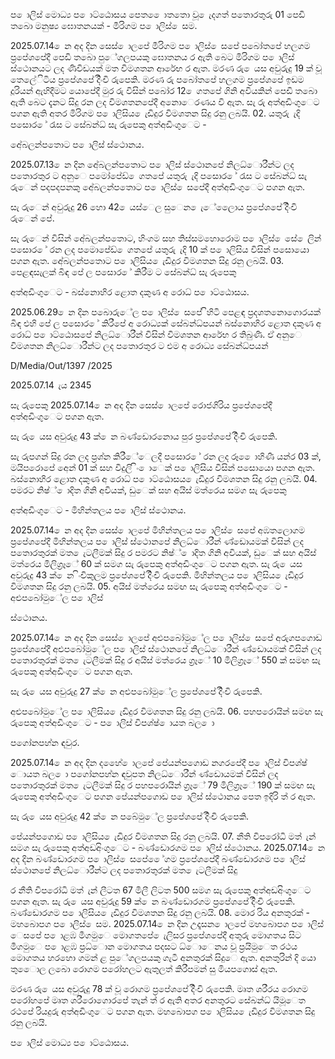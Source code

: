 ප ොලිස් මොධ්‍ය ප ොට්ඨොසය පෙත ෙොතතො වූ ෙැදගත් පතොරතුරු 01 පෙඩි තබො මනුෂ්‍ය ඝොතනයක් - මීරිගම ප ොලිස් ෙසම.

2025.07.14 ෙන අද දින සෙස් ොලපේ මීරිගම ප ොලිස් ෙසපේ පබෝතපේ හලගම ප්‍රපේශපේදී පෙඩි තබො පුේගලපයකු ඝොතනය ර ඇති බෙට මිරිගම ප ොලිස් ස්ථොනයට ලද ණිවිඩයක් මත විමශතන ආරේභ ර ඇත. මරණ රු ෙයස අවුරුදු 19 ක් වූ තෙලේිටිය ප්‍රපේශපේ දිිංචි රුපෙකි. මරණ රු පබෝතපේ හලගම ප්‍රපේශපේ ඉඩම දූරියන් ඇහිදීමට යොපේදී මුර රු විසින් පබෝර 12 ෙගතපේ ගිනි අවියකින් පෙඩි තබො ඇති බෙට දැනට සිදු රන ලද විමශතනපේදී අනොෙරණය වි ඇත. සැ රු අත්අඩිංගුෙට පගන ඇති අතර මිරිගම ප ොලිසිය ෙැඩිදුර විමශතන සිදු රනු ලබයි. 02. යතුරු ැදි පසොර ේ රැස ට සේබන්ධ්‍ සැ රුපෙකු අත්අඩිංගුෙට -

අේබලන්පතොට ප ොලිස් ස්ථොනය.

2025.07.13 ෙන දින අේබලන්පතොට ප ොලිස් ස්ථොනපේ නිලධ්‍ොරීන්ට ලද පතොරතුර ට අනුෙ පමෝපේඩ් ෙගතපේ යතුරු ැදි පසොර ේ රැස ට සේබන්ධ්‍ සැ රුෙන් පදපදපනකු අේබලන්පතොට ප ොලිස් ෙසපේදී අත්අඩිංගුෙට පගන ඇත.

සැ රුෙන් අවුරුදු 26 හො 42 ෙයස්ෙල සුෙන ෙැේලෙොය ප්‍රපේශපේ දිිංචි රුෙන් පේ.

සැ රුෙන් විසින් අේබලන්පතොට, හිංගම සහ තිස්සමහොරොම ප ොලිස් ෙසේ ෙලින් පසොර ේ රන ලද පමොපේඩ් ෙගතපේ යතුරු ැදි 10 ක් ප ොලිසිය විසින් පසොයො පගන ඇත. අේබලන්පතොට ප ොලිසිය ෙැඩිදුර විමශතන සිදු රනු ලබයි. 03. පෙළඳසැලක් බිඳ පේ ල පසොර ේ කිරීම ට සේබන්ධ්‍ සැ රුපෙකු

අත්අඩිංගුෙට - බස්නොහිර ළොත දකුණ අ රොධ්‍ ප ොට්ඨොසය.

2025.06.29 ෙන දින පබොරුේල ප ොලිස් ෙසපේ ිහිටි පෙළඳ ප්‍රදශතනොගොරයක් බිඳ එහි පේ ල පසොර ේ කිරීපේ අ රොධ්‍යක් සේබන්ධ්‍පයන් බස්නොහිර ළොත දකුණ අ රොධ්‍ ප ොට්ඨොසපේ නිලධ්‍ොරීන් විසින් විමශතන ආරේභ ර තිබුණි. ඒ අනුෙ විමශතන නිලධ්‍ොරීන්ට ලද පතොරතුර ට එම අ රොධ්‍ය සේබන්ධ්‍පයන්

D/Media/Out/1397 /2025

2025.07.14 ැය 2345

සැ රුපෙකු 2025.07.14 ෙන අද දින සෙස් ොලපේ රොජගිරිය ප්‍රපේශපේදී අත්අඩිංගුෙට පගන ඇත.

සැ රු ෙයස අවුරුදු 43 ක් ෙන බණ්ඩොරනොය පුර ප්‍රපේශපේ දිිංචි රුපෙකි.

සැ රුපගන් සිදු රන ලද ප්‍රශ්න කිරීේෙලදී පසොර ේ රන ලද රූ ෙොහිණී යන්ර 03 ක්, මයිපරොපේ අෙන් 01 ක් සහ විදුලි ිං ොෙක් ප ොලිසිය විසින් පසොයො පගන ඇත. බස්නොහිර ළොත දකුණ අ රොධ්‍ ප ොට්ඨොසය ෙැඩිදුර විමශතන සිදු රනු ලබයි. 04. පමරට නිෂ්‍් ොදිත ගිනි අවියක්, ඩුෙක් සහ අයිස් මත්රෙය සමග සැ රුපෙකු

අත්අඩිංගුෙට - මිහින්තලය ප ොලිස් ස්ථොනය.

2025.07.14 ෙන අද දින සෙස් ොලපේ මිහින්තලය ප ොලිස් ෙසපේ අඹතලොගම ප්‍රපේශපේදී මිහින්තලය ප ොලිස් ස්ථොනපේ නිලධ්‍ොරීන් ණ්ඩොයමක් විසින් ලද පතොරතුරක් මත ෙැටලීමක් සිදු ර පමරට නිෂ්‍් ොදිත ගිනි අවියක්, ඩුෙක් සහ අයිස් මත්රෙය මිලිග්‍රෑේ 60 ක් සමග සැ රුපෙකු අත්අඩිංගුෙට පගන ඇත. සැ රු ෙයස අවුරුදු 43 ක් ෙන ිංචිකුලම ප්‍රපේශපේ දිිංචි රුපෙකි. මිහින්තලය ප ොලිසිය ෙැඩිදුර විමශතන සිදු රනු ලබයි. 05. අයිස් මත්රෙය සමඟ සැ රුපෙකු අත්අඩිංගුෙට - අළුපබෝමුේල ප ොලිස්

ස්ථොනය.

2025.07.14 ෙන අද දින සෙස් ොලපේ අළුපබෝමුේල ප ොලිස් ෙසපේ අරුගපගොඩ ප්‍රපේශපේදී අළුපබෝමුේල ප ොලිස් ස්ථොනපේ නිලධ්‍ොරීන් ණ්ඩොයමක් විසින් ලද පතොරතුරක් මත ෙැටලීමක් සිදු ර අයිස් මත්රෙය ග්‍රෑේ 10 මිලිග්‍රෑේ 550 ක් සමඟ සැ රුපෙකු අත්අඩිංගුෙට පගන ඇත.

සැ රු ෙයස අවුරුදු 27 ක් ෙන අළුපබෝමුේල ප්‍රපේශපේ දිිංචි රුපෙකි.

අළුපබෝමුේල ප ොලිසිය ෙැඩිදුර විමශතන සිදු රනු ලබයි. 06. පහපරොයින් සමඟ සැ රුපෙකු අත්අඩිංගුෙට - ප ොලිස් විපශ්ෂ්‍ ොයත බල ො

පගෝනපහ්න ඳවුර.

2025.07.14 ෙන අද දින දහෙේ ොලපේ පේයන්පගොඩ නගරපේදී ප ොලිස් විපශ්ෂ්‍ ොයත බල ො පගෝනපහ්න ඳවුපත නිලධ්‍ොරීන් ණ්ඩොයමක් විසින් ලද පතොරතුරක් මත ෙැටලීමක් සිදු ර පහපරොයින් ග්‍රෑේ 79 මිලිග්‍රෑේ 190 ක් සමඟ සැ රුපෙකු අත්අඩිංගුෙට පගන පේයන්පගොඩ ප ොලිස් ස්ථොනය පෙත ඉදිරි ත් ර ඇත.

සැ රු ෙයස අවුරුදු 42 ක් ෙන පබේමුේල ප්‍රපේශපේ දිිංචි රුපෙකි.

පේයන්පගොඩ ප ොලිසිය ෙැඩිදුර විමශතන සිදු රනු ලබයි. 07. නීති විපරෝධි මත් ැන් සමග සැ රුපෙකු අත්අඩඅිංගුෙට - බණ්ඩොරගම ප ොලිස් ස්ථොනය. 2025.07.14 ෙන අද දින බණ්ඩොරගම ප ොලිස් ෙසපේ ෙේගම ප්‍රපේශපේදී බණ්ඩොරගම ප ොලිස් ස්ථොනපේ නිලධ්‍ොරීන්ට ලද පතොරතුරක් මත ෙැටලීමක් සිදු

ර නීති විපරෝධි මත් ැන් ලීටත 67 මිලී ලිටත 500 සමග සැ රුපෙකු අත්අඩඅිංගුෙට පගන ඇත. සැ රු ෙයස අවුරුදු 59 ක් ෙන බණ්ඩොරගම ප්‍රපේශපේ දිිංචි රුපෙකි. බණ්ඩොරගම ප ොලිසිය ෙැඩිදුර විමශතන සිදු රනු ලබයි. 08. මොර රිය අනතුරක් - මහබොපග ප ොලිස් ෙසම. 2025.07.14 ෙන දින උදෑසන ොලපේ මහබොපග ප ොලිස් ෙසපේ ප ොළඹ මීගමුෙ මොගතපේ ෙැලිසර ප්‍රපේශපේදී අතුරු මොගතය සිට මීගමුෙ ප ොළඹ ප්‍රධ්‍ොන මොගතය පදසට ධ්‍ොෙනය වූ ප්‍රයිමුෙත රථය මොගතය හරහො ගමන් ළ පුේගලපයකු ගැටී අනතුරක් සිදුෙ ඇත. අනතුරින් දි යො තුෙොල ලබො රොගම පරෝහලට ඇතුලත් කිරීපමන් සු මියපගොස් ඇත.

මරණ රු ෙයස අවුරුදු 78 ක් වූ රොගම ප්‍රපේශපේ දිිංචි රුපෙකි. මෘත ශරීරය රොගම පරෝහපේ මෘත ශරීරොගොරපේ තැන් ත් ර ඇති අතර අනතුරට සේබන්ධ්‍ යිමූෙත රථපේ රියදුරු අත්අඩිංගුෙට පගන ඇත. මහබොපග ප ොලිසිය ෙැඩිදුර විමශතන සිදු රනු ලබයි.

ප ොලිස් මොධ්‍ය ප ොට්ඨොසය.